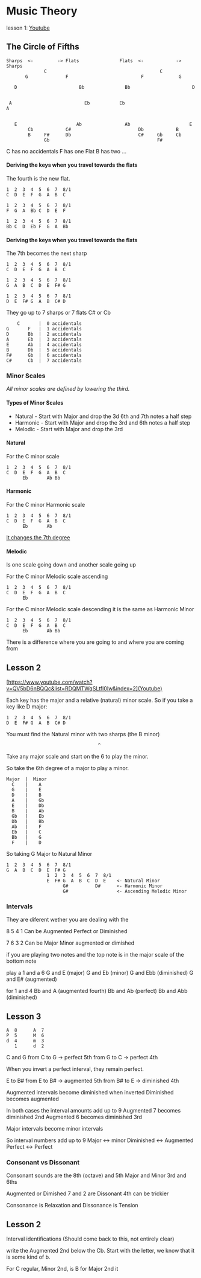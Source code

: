 # Music Theory
lesson 1: [Youtube](https://www.youtube.com/watch?v=ICDPWP6HUbk&list=RDQMTWqSLtfI0Iw&start_radio=1)

## The Circle of Fifths
```
Sharps  <-         -> Flats               Flats  <-            -> Sharps 
              C                                          C
       G              F                           F             G
                                 
   D                       Bb               Bb                       D
                      
                                                                      
 A                           Eb           Eb                           A
                      
                                                              
   E                      Ab                Ab                      E
        Cb            C#                         Db            B
        B     F#      Db                         C#     Gb     Cb
              Gb                                        F#
```
C has no accidentals
F has one Flat
B has two ...

#### Deriving the keys when you travel towards the flats

The fourth is the new flat.
```
1  2  3  4  5  6  7  8/1
C  D  E  F  G  A  B  C

1  2  3  4  5  6  7  8/1
F  G  A  Bb C  D  E  F

1  2  3  4  5  6  7  8/1
Bb C  D  Eb F  G  A  Bb

```
#### Deriving the keys when you travel towards the flats
The 7th becomes the next sharp
```
1  2  3  4  5  6  7  8/1
C  D  E  F  G  A  B  C

1  2  3  4  5  6  7  8/1
G  A  B  C  D  E  F# G

1  2  3  4  5  6  7  8/1
D  E  F# G  A  B  C# D
```
They go up to 7 sharps or 7 flats
C# or Cb
```
    C       |  0 accidentals
G       F   |  1 accidentals
D       Bb  |  2 accidentals
A       Eb  |  3 accidentals
E       Ab  |  4 accidentals
B       Db  |  5 accidentals
F#      Gb  |  6 accidentals
C#      Cb  |  7 accidentals
```

### Minor Scales
*All minor scales are defined by lowering the third.*

#### Types of Minor Scales

- Natural  - Start with Major and drop the 3d 6th and 7th notes a half step
- Harmonic - Start with Major and drop the 3rd and 6th notes a half step
- Melodic  - Start with Major and drop the 3rd

#### Natural
For the C minor scale
```
1  2  3  4  5  6  7  8/1
C  D  E  F  G  A  B  C 
      Eb       Ab Bb  
```
#### Harmonic
For the C minor Harmonic scale
```
1  2  3  4  5  6  7  8/1
C  D  E  F  G  A  B  C 
      Eb       Ab  
```
[It changes the 7th degree](Minor%20Keys.md#^38b220)
#### Melodic
Is one scale going down and another scale going up

For the C minor Melodic scale ascending
```
1  2  3  4  5  6  7  8/1
C  D  E  F  G  A  B  C 
      Eb
```
For the C minor Melodic scale descending it is the same as Harmonic Minor
```
1  2  3  4  5  6  7  8/1
C  D  E  F  G  A  B  C 
      Eb       Ab Bb
```

There is a difference where you are going to and where you are coming from


## Lesson 2
[https://www.youtube.com/watch?v=QV5bD6nBQQc&list=RDQMTWqSLtfI0Iw&index=2](Youtube)

Each key has the major and a relative (natural) minor scale. So if you take a key like D major:
```
1  2  3  4  5  6  7  8/1
D  E  F# G  A  B  C# D

```
You must find the Natural minor with two sharps (the B minor)

                                      ^
Take any major scale and start on the 6 to play the minor.

So take the 6th degree of a major to play a minor.
```
Major  |  Minor
  C    |    A
  G    |    E
  D    |    B
  A    |    Gb
  E    |    Db
  B    |    Ab
  Gb   |    Eb
  Db   |    Bb
  Ab   |    F
  Eb   |    C
  Bb   |    G
  F    |    D
```

So taking G Major to Natural Minor
```
1  2  3  4  5  6  7  8/1
G  A  B  C  D  E  F# G
               1  2  3  4  5  6  7  8/1
               E  F# G  A  B  C  D  E    <- Natural Minor
                     G#          D#      <- Harmonic Minor
                     G#                  <- Ascending Melodic Minor
```
### Intervals

They are diferent wether you are dealing with the 

8 5 4 1
Can be Augmented Perfect or Diminished

7 6 3 2
Can be Major Minor augmented or dimished

if you are playing two notes and the top note is in the major scale of the bottom note

play a 1 and a 6
G and E   (major)
G and Eb  (minor)
G and Ebb (diminished)
G and E#  (augmented)

for 1 and 4
Bb and A   (augmented fourth)
Bb and Ab  (perfect)
Bb and Abb (diminished)

## Lesson 3
```
A  8      A  7
P  5      M  6
d  4      m  3  
   1      d  2
```
C and G 
from C to G -> perfect 5th
from G to C -> perfect 4th

When you invert a perfect interval, they remain perfect.

E to B#
from E  to B# -> augmented 5th
from B# to E  -> diminished 4th

Augmented intervals become diminished when inverted
Diminished becomes augmented

In both cases the interval amounts add up to 9
Augmented 7 becomes diminished 2nd
Augmented 6 becomes diminished 3rd

Major intervals become minor intervals

So interval numbers add up to 9
Major <-> minor
Diminished <-> Augmented
Perfect <-> Perfect

### Consonant vs Dissonant

Consonant sounds are the 
8th (octave) and 5th 
Major and Minor 3rd and 6ths 

Augmented or Dimished 7 and 2 are Dissonant
4th can be trickier

Consonance is Relaxation and Dissonance is Tension

## Lesson 2
Interval identifications (Should come back to this, not entirely clear)

write the Augmented 2nd below the Cb. Start with the letter, we know that it is some kind of b.

For C regular, Minor 2nd, is B for Major 2nd it 